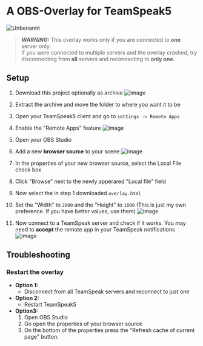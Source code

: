# A OBS-Overlay for TeamSpeak5
![Unbenannt](https://user-images.githubusercontent.com/76851529/197853533-7d97fa33-407b-42b4-9677-18ef7f17ceb5.png)


>**_WARNING:_** This overlay works only if you are connected to **one** server only.  
> If you were connected to multiple servers and the overlay crashed, try disconnecting from **all** servers and reconnecting to **only one**.

## Setup
1. Download this project optionally as archive
![image](https://user-images.githubusercontent.com/76851529/197848843-4a36593c-0e14-46d4-9b6b-bd17b399a49c.png)
2. Extract the archive and move the folder to where you want it to be
3. Open your TeamSpeak5 client and go to 
`settings -> Remote Apps`
4. Enable the "Remote Apps" feature
![image](https://user-images.githubusercontent.com/76851529/197849050-d4e28b8e-c150-4462-8871-f77ec672ee49.png)

5. Open your OBS Studio
6. Add a new **browser source** to your scene
![image](https://user-images.githubusercontent.com/76851529/197849644-9396fb9c-4943-4cb2-a511-062ffcd60404.png)

7. In the properties of your new browser source, select the Local File check box
8. Click "Browse" next to the newly apperared "Local file" field
9. Now select the in step 1 downloaded `overlay.html`
10. Set the "Width" to `2000` and the "Height" to `1000` (This is just my own preference. If you have better values, use them)
![image](https://user-images.githubusercontent.com/76851529/197849886-679b200b-6d42-439e-bce6-44c6df67ffcc.png)

11. Now connect to a TeamSpeak server and check if it works. You may need to **accept** the remote app in your TeamSpeak notifications
![image](https://user-images.githubusercontent.com/76851529/197850151-ad057277-fe3d-427e-b21b-1d2b4875c70b.png)

## Troubleshooting
### Restart the overlay
- **Option 1:**    
   - Disconnect from all TeamSpeak servers and reconnect to just one
- **Option 2:**  
   - Restart TeamSpeak5
- **Option3:**  
   1. Open OBS Studio
   2. Go open the properties of your browser source
   3. On the bottom of the properties press the "Refresh cache of current page" button.
